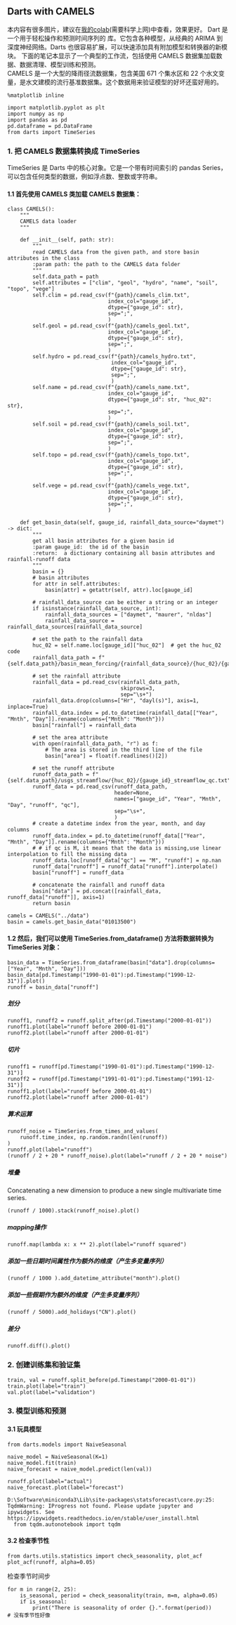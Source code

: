 <h2 style='pointer-events: none;'>Darts with CAMELS</h2>

本内容有很多图片，建议在[我的colab](https://drive.google.com/file/d/16LnH12fjejtbzzoIDNYyucO0HlrTbtRV/view?usp=sharing)(需要科学上网)中查看，效果更好。
Dart 是一个用于轻松操作和预测时间序列的  库。它包含各种模型，从经典的 ARIMA 到深度神经网络。Darts 也很容易扩展，可以快速添加具有附加模型和转换器的新模块。
下面的笔记本显示了一个典型的工作流，包括使用 CAMELS 数据集加载数据、数据清理、模型训练和预测。  
CAMELS 是一个大型的降雨径流数据集，包含美国 671 个集水区和 22 个水文变量，是水文建模的流行基准数据集。这个数据用来验证模型的好坏还蛮好用的。
```
%matplotlib inline

import matplotlib.pyplot as plt
import numpy as np
import pandas as pd
pd.dataframe = pd.DataFrame
from darts import TimeSeries
```
<h3 style='pointer-events: none;'>1. 把 CAMELS 数据集转换成 TimeSeries</h3>

TimeSeries 是 Darts 中的核心对象。它是一个带有时间索引的 pandas Series，可以包含任何类型的数据，例如浮点数、整数或字符串。
<h4 style='pointer-events: none;'>1.1 首先使用 CAMELS 类加载 CAMELS 数据集：</h4>

```
class CAMELS():
    """
    CAMELS data loader
    """

    def __init__(self, path: str):
        """
        read CAMELS data from the given path, and store basin attributes in the class
        :param path: the path to the CAMELS data folder
        """
        self.data_path = path
        self.attributes = ["clim", "geol", "hydro", "name", "soil", "topo", "vege"]
        self.clim = pd.read_csv(f"{path}/camels_clim.txt",
                                index_col="gauge_id",
                                dtype={"gauge_id": str},
                                sep=";",
                                )
        self.geol = pd.read_csv(f"{path}/camels_geol.txt",
                                index_col="gauge_id",
                                dtype={"gauge_id": str},
                                sep=";",
                                )
        self.hydro = pd.read_csv(f"{path}/camels_hydro.txt",
                                 index_col="gauge_id",
                                 dtype={"gauge_id": str},
                                 sep=";",
                                 )
        self.name = pd.read_csv(f"{path}/camels_name.txt",
                                index_col="gauge_id",
                                dtype={"gauge_id": str, "huc_02": str},
                                sep=";",
                                )
        self.soil = pd.read_csv(f"{path}/camels_soil.txt",
                                index_col="gauge_id",
                                dtype={"gauge_id": str},
                                sep=";",
                                )
        self.topo = pd.read_csv(f"{path}/camels_topo.txt",
                                index_col="gauge_id",
                                dtype={"gauge_id": str},
                                sep=";",
                                )
        self.vege = pd.read_csv(f"{path}/camels_vege.txt",
                                index_col="gauge_id",
                                dtype={"gauge_id": str},
                                sep=";",
                                )

    def get_basin_data(self, gauge_id, rainfall_data_source="daymet") -> dict:
        """
        get all basin attributes for a given basin id
        :param gauge_id:  the id of the basin
        :return:  a dictionary containing all basin attributes and rainfall-runoff data
        """
        basin = {}
        # basin attributes
        for attr in self.attributes:
            basin[attr] = getattr(self, attr).loc[gauge_id]

        # rainfall_data_source can be either a string or an integer
        if isinstance(rainfall_data_source, int):
            rainfall_data_sources = ["daymet", "maurer", "nldas"]
            rainfall_data_source = rainfall_data_sources[rainfall_data_source]
        
        # set the path to the rainfall data
        huc_02 = self.name.loc[gauge_id]["huc_02"]  # get the huc_02 code
        rainfall_data_path = f"{self.data_path}/basin_mean_forcing/{rainfall_data_source}/{huc_02}/{gauge_id}_lump_cida_forcing_leap.txt"
        
        # set the rainfall attribute
        rainfall_data = pd.read_csv(rainfall_data_path, 
                                    skiprows=3, 
                                    sep="\s+")
        rainfall_data.drop(columns=["Hr", "dayl(s)"], axis=1, inplace=True)
        rainfall_data.index = pd.to_datetime(rainfall_data[["Year", "Mnth", "Day"]].rename(columns={"Mnth": "Month"}))
        basin["rainfall"] = rainfall_data

        # set the area attribute
        with open(rainfall_data_path, "r") as f:
            # The area is stored in the third line of the file
            basin["area"] = float(f.readlines()[2])

        # set the runoff attribute
        runoff_data_path = f"{self.data_path}/usgs_streamflow/{huc_02}/{gauge_id}_streamflow_qc.txt"
        runoff_data = pd.read_csv(runoff_data_path,
                                  header=None,
                                  names=["gauge_id", "Year", "Mnth", "Day", "runoff", "qc"],
                                  sep="\s+",
                                  )
        # create a datetime index from the year, month, and day columns
        runoff_data.index = pd.to_datetime(runoff_data[["Year", "Mnth", "Day"]].rename(columns={"Mnth": "Month"}))
        # # if qc is M, it means that the data is missing,use linear interpolation to fill the missing data
        runoff_data.loc[runoff_data["qc"] == "M", "runoff"] = np.nan
        runoff_data["runoff"] = runoff_data["runoff"].interpolate()
        basin["runoff"] = runoff_data

        # concatenate the rainfall and runoff data
        basin["data"] = pd.concat([rainfall_data, runoff_data["runoff"]], axis=1)
        return basin

camels = CAMELS("../data")
basin = camels.get_basin_data("01013500")
```
<h4 style='pointer-events: none;'>1.2 然后，我们可以使用 TimeSeries.from_dataframe() 方法将数据转换为 TimeSeries 对象：</h4>

```
basin_data = TimeSeries.from_dataframe(basin["data"].drop(columns=["Year", "Mnth", "Day"]))
basin_data[pd.Timestamp("1990-01-01"):pd.Timestamp("1990-12-31")].plot()
runoff = basin_data["runoff"]
```

    
<h5 style='pointer-events: none;'>划分</h5>

```
runoff1, runoff2 = runoff.split_after(pd.Timestamp("2000-01-01"))
runoff1.plot(label="runoff before 2000-01-01")
runoff2.plot(label="runoff after 2000-01-01")
```





    
<h5 style='pointer-events: none;'>切片</h5>

```
runoff1 = runoff[pd.Timestamp("1990-01-01"):pd.Timestamp("1990-12-31")]
runoff2 = runoff[pd.Timestamp("1991-01-01"):pd.Timestamp("1991-12-31")]
runoff1.plot(label="runoff before 2000-01-01")
runoff2.plot(label="runoff after 2000-01-01")
```




    
<h5 style='pointer-events: none;'>算术运算</h5>

```
runoff_noise = TimeSeries.from_times_and_values(
    runoff.time_index, np.random.randn(len(runoff))
)
runoff.plot(label="runoff")
(runoff / 2 + 20 * runoff_noise).plot(label="runoff / 2 + 20 * noise")
```





    
<h5 style='pointer-events: none;'>堆叠</h5>

Concatenating a new dimension to produce a new single multivariate time series.


```
(runoff / 1000).stack(runoff_noise).plot()
```





    
<h5 style='pointer-events: none;'>mapping操作</h5>

```
runoff.map(lambda x: x ** 2).plot(label="runoff squared")
```





    
<h5 style='pointer-events: none;'>添加一些日期时间属性作为额外的维度（产生多变量序列）</h5>

```
(runoff / 1000 ).add_datetime_attribute("month").plot()
```





    
<h5 style='pointer-events: none;'>添加一些假期作为额外的维度（产生多变量序列）</h5>

```
(runoff / 5000).add_holidays("CN").plot()
```





    
<h5 style='pointer-events: none;'>差分</h5>

```
runoff.diff().plot()
```





    
<h3 style='pointer-events: none;'>2. 创建训练集和验证集</h3>

```
train, val = runoff.split_before(pd.Timestamp("2000-01-01"))
train.plot(label="train")
val.plot(label="validation")
```





    
<h3 style='pointer-events: none;'>3. 模型训练和预测</h3>
<h4 style='pointer-events: none;'>3.1 玩具模型</h4>

```
from darts.models import NaiveSeasonal

naive_model = NaiveSeasonal(K=1)
naive_model.fit(train)
naive_forecast = naive_model.predict(len(val))

runoff.plot(label="actual")
naive_forecast.plot(label="forecast")
```

    D:\Software\miniconda3\Lib\site-packages\statsforecast\core.py:25: TqdmWarning: IProgress not found. Please update jupyter and ipywidgets. See https://ipywidgets.readthedocs.io/en/stable/user_install.html
      from tqdm.autonotebook import tqdm
    





    
<h4 style='pointer-events: none;'>3.2 检查季节性</h4>

```
from darts.utils.statistics import check_seasonality, plot_acf
plot_acf(runoff, alpha=0.05)
```


    

    


检查季节时间步


```
for m in range(2, 25):
    is_seasonal, period = check_seasonality(train, m=m, alpha=0.05)
    if is_seasonal:
        print("There is seasonality of order {}.".format(period))
# 没有季节性好像
```

